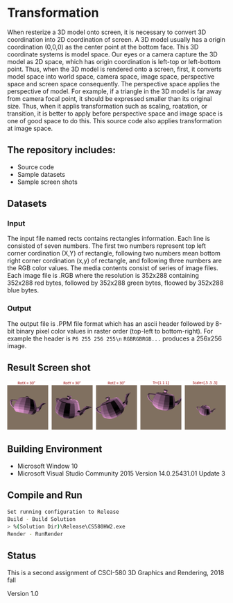 # Transformation

When resterize a 3D model onto screen, it is necessary to convert 3D coordination into 2D coordination of screen. A 3D model usually has a origin coordination (0,0,0) as the center point at the bottom face. This 3D coordinate systems is model space. Our eyes or a camera capture the 3D model as 2D space, which has origin coordination is left-top or left-bottom point. Thus, when the 3D model is rendered onto a screen, first, it converts model space into world space, camera space, image space, perspective space and screen space consequently. The perspective space applies the perspective of model. For example, if a triangle in the 3D model is far away from camera focal point, it should be expressed smaller than its original size. Thus, when it applis transformation such as scaling, roatation, or transition, it is better to apply before perspective space and image space is one of good space to do this. This source code also applies transformation at image space.


## The repository includes:
* Source code
* Sample datasets
* Sample screen shots


## Datasets
### Input

The input file named rects contains rectangles information. Each line is consisted of seven numbers. The first two numbers represent top left corner cordination (X,Y) of rectangle, following two numbers mean bottom right corner cordination (x,y) of rectangle, and following three numbers are the RGB color values. The media contents consist of series of image files. Each image file is .RGB where the resolution is 352x288 containing 352x288 red bytes, followed by 352x288 green bytes, floowed by 352x288 blue bytes.

### Output

The output file is .PPM file format which has an ascii header followed by 8-bit binary pixel color values in raster order (top-left to bottom-right). For example the header is `P6 255 256 255\n` `RGBRGBRGB...` produces a 256x256 image.


## Result Screen shot
![Sample screen shot](demo.png)


## Building Environment
* Microsoft Window 10
* Microsoft Visual Studio Community 2015 Version 14.0.25431.01 Update 3


## Compile and Run
```bash
Set running configuration to Release
Build - Build Solution
> %(Solution Dir)\Release\CS580HW2.exe
Render - RunRender
```


## Status

This is a second assignment of CSCI-580 3D Graphics and Rendering, 2018 fall

Version 1.0
